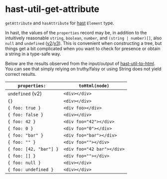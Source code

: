 # hast-util-get-attribute

`getAttribute` and `hasAttribute` for [hast](https://github.com/syntax-tree/hast) `Element` type.

In hast, the values of the `properties` record may be, in addition to the intuitively reasonable `string`, `boolean`, `number`, and `(string | number)[]`, also `null` and `undefined` ([v2](https://github.com/DefinitelyTyped/DefinitelyTyped/blob/master/types/hast/v2/index.d.ts)/[v3](https://github.com/DefinitelyTyped/DefinitelyTyped/blob/master/types/hast/index.d.ts)). This is convenient when constructing a tree, but things get a bit complicated when you want to check for presence or obtain a string in a type-safe way.

Below are the results observed from the input/output of [hast-util-to-html](https://github.com/syntax-tree/hast-util-to-html). You can see that simply relying on truthy/falsy or using String does not yield correct results.

| `properties: `         | `toHtml(node)`             |
| ---------------------- | -------------------------- |
| `undefined` (v2)       | `<div></div>`              |
| `{}`                   | `<div></div>`              |
| `{ foo: true }`        | `<div foo></div>`          |
| `{ foo: false }`       | `<div></div>`              |
| `{ foo: 42 }`          | `<div foo="42"></div>`     |
| `{ foo: 0 }`           | `<div foo="0"></div>`      |
| `{ foo: "bar" }`       | `<div foo="bar"></div>`    |
| `{ foo: "" }`          | `<div foo=""></div>`       |
| `{ foo: [42, "bar"] }` | `<div foo="42 bar"></div>` |
| `{ foo: [] }`          | `<div foo=""></div>`       |
| `{ foo: null }`        | `<div></div>`              |
| `{ foo: undefined }`   | `<div></div>`              |
